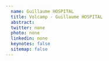 ```yaml
---
  name: Guillaume HOSPITAL
  title: Volcamp - Guillaume HOSPITAL
  abstract: 
  twitter: none
  photo: none
  linkedin: none
  keynotes: false
  sitemap: false
---
```

